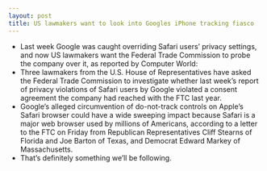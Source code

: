 ```yaml
---
layout: post
title: US lawmakers want to look into Googles iPhone tracking fiasco
---
```

* Last week Google was caught overriding Safari users’ privacy settings, and now US lawmakers want the Federal Trade Commission to probe the company over it, as reported by Computer World:
* Three lawmakers from the U.S. House of Representatives have asked the Federal Trade Commission to investigate whether last week’s report of privacy violations of Safari users by Google violated a consent agreement the company had reached with the FTC last year.
* Google’s alleged circumvention of do-not-track controls on Apple’s Safari browser could have a wide sweeping impact because Safari is a major web browser used by millions of Americans, according to a letter to the FTC on Friday from Republican Representatives Cliff Stearns of Florida and Joe Barton of Texas, and Democrat Edward Markey of Massachusetts.
* That’s definitely something we’ll be following.

